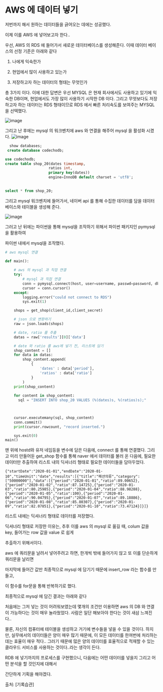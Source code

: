# AWS 에 데이터 넣기

저번까지 해서 원하는 데이터들을 긁어오는 데에는 성공했다.

이제 이를 AWS 에 넣어보고자 한다..

 

우선, AWS 의 RDS 에 들어가서 새로운 데이터베이스를 생성해준다. 이때 데이터 베이스의 선정 기준은 아래와 같다

 

1. 나에게 익숙한가

2. 현업에서 많이 사용하고 있는가

3. 저장하고자 하는 데이터의 형태는 무엇인가

 

총 3가지 이다. 이에 대한 답변은 우선 MYSQL 은 현재 회사에서도 사용하고 있기에 익숙한 DB이며, 현업에서도 가장 많이 사용하기 시작한 DB 이다. 그리고 무엇보다도 저장하고자 하는 데이터는 RDS 형태이므로 RDS 에서 빠른 처리속도를 보여주는 MYSQL 을 선택했다.


![image](https://user-images.githubusercontent.com/10266436/111027498-0a3f0480-8434-11eb-8085-65c841522d8f.png)

그리고 난 후에는 mysql 의 워크벤치에 aws 와 연결을 해주어 mysql 을 활성화 시켰다.
![image](https://user-images.githubusercontent.com/10266436/111027869-4ffccc80-8436-11eb-83a8-de82e5702a4b.png)

```sql
  show databases;
 create database codechodb;

use codechodb;
create table shop_20(dates timestamp,
					ratios int,
                    primary key(dates))
                    engine=InnoDB default charset = 'utf8';
             
             
select * from shop_20;
```


그리고 mysql 워크벤치에 들어가서, 네이버 api 를 통해 수집한 데이터를 담을 데이터 베이스와 테이블을 생성해 준다.


![image](https://user-images.githubusercontent.com/10266436/111027505-12973f80-8434-11eb-9005-739e2c8d3aa5.png)

그러고 난 뒤에는 파이썬을 통해 mysql을 조작하기 위해서 파이썬 패키지인 pymysql 을 활용하여 

파이썬 내에서 mysql을 조작했다.

```python
# aws mysql 연결

def main():
    
    # aws 의 mysql 과 직접 연결
    try:
        # mysql 과 직접 연결
        conn = pymysql.connect(host, user=username, passwd=password, db=database, use_unicode=True, charset='utf8')
        cursor = conn.cursor()
    except:
        logging.error("could not connect to RDS")
        sys.exit(1)

    shops = get_shop(client_id,client_secret)

    # json 으로 변환하기
    raw = json.loads(shops)

    # date, ratio 를 추출
    datas = raw['results'][0]['data']

    # date 와 ratio 를 aws에 넣기 전, 리스트에 담기
    shop_content = []
    for data in datas:
        shop_content.append(
            {
                'dates' : data['period'],
                'ratios' : data['ratio']
            }
        )
    print(shop_content)
    
    for content in shop_content: 
      sql = "INSERT INTO shop_20 VALUES (%(dates)s, %(ratios)s);"


    
    cursor.executemany(sql, shop_content)
    conn.commit() 
    print(cursor.rowcount, "record inserted.")

    sys.exit(0)    
main()

```

맨 위에 hostd와 유저 네임등을 변수에 담은 다음에, connect 를 통해 연결했다. 
그리고 미리 만들어둔 get_shop 함수를 통해 naver 에서 데이터를 불러 온 다음에, 필요한 데이터만 추출하여 리스트 내의 딕셔너리 형태로 필요한 데이터들을 담아두었다.


```
{"startDate":"2020-01-01","endDate":"2020-01-10","timeUnit":"date","results":[{"title":"패션의류","category":["50000000"],"data":[{"period":"2020-01-01","ratio":89.00652},{"period":"2020-01-02","ratio":87.14725},{"period":"2020-01-03","ratio":80.25985},{"period":"2020-01-04","ratio":88.98288},{"period":"2020-01-05","ratio":100},{"period":"2020-01-06","ratio":90.04795},{"period":"2020-01-07","ratio":89.18886},{"period":"2020-01-08","ratio":85.80307},{"period":"2020-01-09","ratio":82.07851},{"period":"2020-01-10","ratio":73.47124}]}]}

```
리스트 내에는 딕셔너리 형태로 데이터를 저장했다.

딕셔너리 형태로 저장한 이유는, 추후 이를 aws 의 mysql 로 옮길 때, colum 값을 key, 들어가는 row 값을 value 로 쉽게

추출하기 위해서이다.




aws 에 쿼리문을 날려서 넣어주려고 하면, 한개씩 밖에 들어가지 않고 또 이를 단순하게 쿼리문을 날리면

마지막에 들어간 값만 최종적으로 mysql 에 담기기 때문에 insert_row 라는 함수를 만들고,

이 함수를 for문을 통해 반복하기로 했다. 

 

최종적으로 mysql 에 담긴 결과는 아래와 같다



처음에는 그저 넣는 것이 어려워보였는데 몇개의 조건만 이용하면 aws 의 DB 와 연결이 가능하다는 것이 매우 놀라웠었다. 사람은 일단 해보아야 한다는 것이 새삼 느껴진다..

 

물론, 자신의 컴퓨터에 테이블을 생성하고 거기에 변수들을 넣을 수 있을 것이다. 하지만, 실무에서의 데이터들은 양이 매우 많기 때문에, 이 모든 데이터를 한꺼번에 처리하는 데는 효율이 매우 적다.. 그러기 때문에 많은 양의 데이터를 효율적으로 적재할 수 있는 클라우드 서비스를 사용하는 것이다..라는 생각이 든다.

 

RDB 에 넣기까지의 프로세스를 구현했으니, 다음에는 어떤 데이터를 넣을지 그리고 어떤 분석을 할 것인지에 대해서 

간단하게 기획을 해야겠다.

 


출처:  [기록습관]


